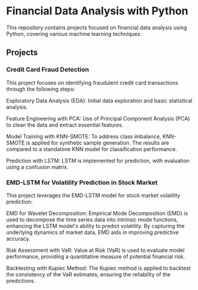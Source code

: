 # Financial Data Analysis with Python
This repository contains projects focused on financial data analysis using Python, covering various machine learning techniques.

## Projects
### Credit Card Fraud Detection
This project focuses on identifying fraudulent credit card transactions through the following steps:

Exploratory Data Analysis (EDA): Initial data exploration and basic statistical analysis.

Feature Engineering with PCA: Use of Principal Component Analysis (PCA) to clean the data and extract essential features.

Model Training with KNN-SMOTE: To address class imbalance, KNN-SMOTE is applied for synthetic sample generation. The results are compared to a standalone KNN model for classification performance.

Prediction with LSTM: LSTM is implemented for prediction, with evaluation using a confusion matrix.

### EMD-LSTM for Volatility Prediction in Stock Market
This project leverages the EMD-LSTM model for stock market volatility prediction:

EMD for Wavelet Decomposition: Empirical Mode Decomposition (EMD) is used to decompose the time series data into intrinsic mode functions, enhancing the LSTM model's ability to predict volatility. By capturing the underlying dynamics of market data, EMD aids in improving predictive accuracy.

Risk Assessment with VaR: Value at Risk (VaR) is used to evaluate model performance, providing a quantitative measure of potential financial risk.

Backtesting with Kupiec Method: The Kupiec method is applied to backtest the consistency of the VaR estimates, ensuring the reliability of the predictions.
